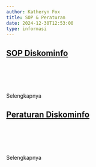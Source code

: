 ```yaml
---
author: Katheryn Fox
title: SOP & Peraturan
date: 2024-12-30T12:53:00
type: informasi
---
```

<section class="flex flex-col gap-4 bg-white">
    <a href="/sop-dan-peraturan/sop-diskominfo" class="bg-white p-4 rounded-xl border border-gray-300 shadow-lg hover-container cursor-pointer" style="width: 100%;">
        <div class="flex items-center justify-between">
            <div class="flex items-center flex-1">
                <div class="flex items-center flex-1">
                    <h2 class="text-black text-xl ml-6 pr-4 flex items-center" style="height: 100px">SOP Diskominfo</h2>
                    <div class="border-r-2 border-gray-300 h-28 ml-auto"></div>
                </div>
            </div>
            <div class="flex items-center justify-center h-full w-40">
                <div class="hover-arrow flex items-center justify-center text-black group">
                    <span class="mr-3">Selengkapnya</span>
                    <i class="fas fa-arrow-right"></i>
                </div>
            </div>
        </div>
    </a>
    <a href="/sop-dan-peraturan/peraturan-diskominfo" class="bg-white p-4 rounded-xl border border-gray-300 shadow-lg hover-container cursor-pointer" style="width: 100%;">
        <div class="flex items-center justify-between">
            <div class="flex items-center flex-1">
                <div class="flex items-center flex-1">
                    <h2 class="text-black text-xl ml-6 pr-4 flex items-center" style="height: 100px">Peraturan Diskominfo</h2>
                    <div class="border-r-2 border-gray-300 h-28 ml-auto"></div>
                </div>
            </div>
            <div class="flex items-center justify-center h-full w-40">
                <div class="hover-arrow flex items-center justify-center text-black group">
                    <span class="mr-3">Selengkapnya</span>
                    <i class="fas fa-arrow-right"></i>
                </div>
            </div>
        </div>
    </a>
    <style>
    .hover-container:hover .hover-arrow {
        color: #00A86B;
        transform: translateX(10px);
    }
    .hover-container:hover .hover-arrow i {
        animation: arrowMove 0.8s infinite;
    }
    .hover-arrow {
        display: inline-flex;
        align-items: center;
        transition: all 0.3s ease;
    }
    @keyframes arrowMove {
        0% {
            transform: translateX(0);
        }
        50% {
            transform: translateX(5px);
        }
        100% {
            transform: translateX(0);
        }
    }
    </style>

</section>